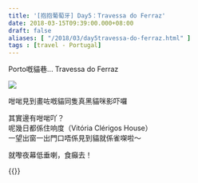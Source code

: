 ```yaml
---
title: '[抱抱葡萄牙] Day5：Travessa do Ferraz'
date: 2018-03-15T09:39:00.000+08:00
draft: false
aliases: [ "/2018/03/day5travessa-do-ferraz.html" ]
tags : [travel - Portugal]
---
```


Porto嘅貓巷... Travessa do Ferraz  

[![](https://c1.staticflickr.com/5/4779/40097392494_255999746c_z.jpg)](https://c1.staticflickr.com/5/4779/40097392494_255999746c_z.jpg)

咁啱見到畫咗嘅貓同隻真黑貓咪影吓囉  
  
其實邊有咁啱吖？  
呢幾日都係住响度（Vitória Clérigos House）  
一望出窗一出門口唔係見到貓就係雀㗎啦～  
  
就嚟夜幕低垂喇，食癲去！  


{{<portugal>}}  

